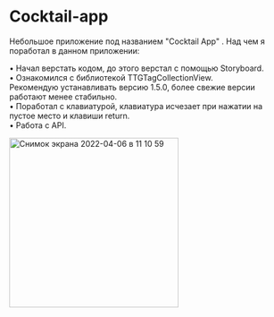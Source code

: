 # Cocktail-app

Небольшое приложение под названием "Cocktail App" .
Над чем я поработал в данном приложении:

• Начал верстать кодом, до этого верстал с помощью Storyboard. <br />
• Ознакомился с библиотекой TTGTagCollectionView. <br /> 
  Рекомендую устанавливать версию 1.5.0, более свежие версии работают менее стабильно.<br />
• Поработал с клавиатурой, клавиатура исчезает при нажатии на пустое место и клавиши return.<br />
• Работа с API.




<img width="303" alt="Снимок экрана 2022-04-06 в 11 10 59" src="https://user-images.githubusercontent.com/92681775/161903237-48d2441e-45e7-4950-a581-3164e3c3b0d8.png">

